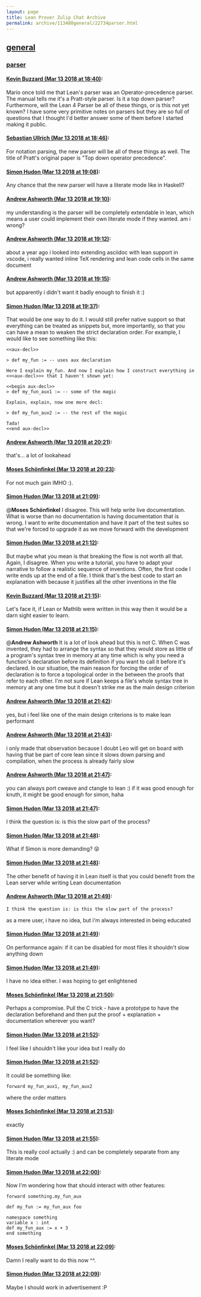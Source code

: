 ```yaml
---
layout: page
title: Lean Prover Zulip Chat Archive 
permalink: archive/113488general/22734parser.html
---
```


## [general](index.html)
### [parser](22734parser.html)

#### [Kevin Buzzard (Mar 13 2018 at 18:40)](https://leanprover.zulipchat.com/#narrow/stream/113488-general/topic/parser/near/123663841):
Mario once told me that Lean's parser was an Operator-precedence parser. The manual tells me it's a Pratt-style parser. Is it a top down parser? Furthermore, will the Lean 4 Parser be all of these things, or is this not yet known? I have some very primitive notes on parsers but they are so full of questions that I thought I'd better answer some of them before I started making it public.

#### [Sebastian Ullrich (Mar 13 2018 at 18:46)](https://leanprover.zulipchat.com/#narrow/stream/113488-general/topic/parser/near/123664075):
For notation parsing, the new parser will be all of these things as well. The title of Pratt's original paper is "Top down operator precedence".

#### [Simon Hudon (Mar 13 2018 at 19:08)](https://leanprover.zulipchat.com/#narrow/stream/113488-general/topic/parser/near/123664965):
Any chance that the new parser will have a literate mode like in Haskell?

#### [Andrew Ashworth (Mar 13 2018 at 19:10)](https://leanprover.zulipchat.com/#narrow/stream/113488-general/topic/parser/near/123665065):
my understanding is the parser will be completely extendable in lean, which means a user could implement their own literate mode if they wanted. am i wrong?

#### [Andrew Ashworth (Mar 13 2018 at 19:12)](https://leanprover.zulipchat.com/#narrow/stream/113488-general/topic/parser/near/123665138):
about a year ago i looked into extending asciidoc with lean support in vscode, i really wanted inline TeX rendering and lean code cells in the same document

#### [Andrew Ashworth (Mar 13 2018 at 19:15)](https://leanprover.zulipchat.com/#narrow/stream/113488-general/topic/parser/near/123665235):
but apparently i didn't want it badly enough to finish it :)

#### [Simon Hudon (Mar 13 2018 at 19:37)](https://leanprover.zulipchat.com/#narrow/stream/113488-general/topic/parser/near/123666238):
That would be one way to do it. I would still prefer native support so that everything can be treated as snippets but, more importantly, so that you can have a mean to weaken the strict declaration order. For example, I would like to see something like this:

```
<<aux-decl>>

> def my_fun := -- uses aux declaration

Here I explain my_fun. And now I explain how I construct everything in <<<aux-decl>>> that I haven't shown yet:

<<begin aux-decl>>
> def my_fun_aux1 := -- some of the magic

Explain, explain, now one more decl:

> def my_fun_aux2 := -- the rest of the magic

Tada!
<<end aux-decl>>
```

#### [Andrew Ashworth (Mar 13 2018 at 20:21)](https://leanprover.zulipchat.com/#narrow/stream/113488-general/topic/parser/near/123668193):
that's... a lot of lookahead

#### [Moses Schönfinkel (Mar 13 2018 at 20:23)](https://leanprover.zulipchat.com/#narrow/stream/113488-general/topic/parser/near/123668249):
For not much gain IMHO :).

#### [Simon Hudon (Mar 13 2018 at 21:09)](https://leanprover.zulipchat.com/#narrow/stream/113488-general/topic/parser/near/123670070):
@**Moses Schönfinkel** I disagree. This will help write live documentation. What is worse than no documentation is having documentation that is wrong. I want to write documentation and have it part of the test suites so that we're forced to upgrade it as we move forward with the development

#### [Simon Hudon (Mar 13 2018 at 21:12)](https://leanprover.zulipchat.com/#narrow/stream/113488-general/topic/parser/near/123670177):
But maybe what you mean is that breaking the flow is not worth all that. Again, I disagree. When you write a tutorial, you have to adapt your narrative to follow a realistic sequence of inventions. Often, the first code I write ends up at the end of a file. I think that's the best code to start an explanation with because it justifies all the other inventions in the file

#### [Kevin Buzzard (Mar 13 2018 at 21:15)](https://leanprover.zulipchat.com/#narrow/stream/113488-general/topic/parser/near/123670255):
Let's face it, if Lean or Mathlib were written in this way then it would be a darn sight easier to learn.

#### [Simon Hudon (Mar 13 2018 at 21:15)](https://leanprover.zulipchat.com/#narrow/stream/113488-general/topic/parser/near/123670256):
@**Andrew Ashworth** It is a lot of look ahead but this is not C. When C was invented, they had to arrange the syntax so that they would store as little of a program's syntax tree in memory at any time which is why you need a function's declaration before its definition if you want to call it before it's declared. In our situation, the main reason for forcing the order of declaration is to force a topological order in the between the proofs that refer to each other. I'm not sure if Lean keeps a file's whole syntax tree in memory at any one time but it doesn't strike me as the main design criterion

#### [Andrew Ashworth (Mar 13 2018 at 21:42)](https://leanprover.zulipchat.com/#narrow/stream/113488-general/topic/parser/near/123671350):
yes, but i feel like one of the main design criterions is to make lean performant

#### [Andrew Ashworth (Mar 13 2018 at 21:43)](https://leanprover.zulipchat.com/#narrow/stream/113488-general/topic/parser/near/123671378):
i only made that observation because I doubt Leo will get on board with having that be part of core lean since it slows down parsing and compilation, when the process is already fairly slow

#### [Andrew Ashworth (Mar 13 2018 at 21:47)](https://leanprover.zulipchat.com/#narrow/stream/113488-general/topic/parser/near/123671562):
you can always port cweave and ctangle to lean :) if it was good enough for knuth, it might be good enough for simon, haha

#### [Simon Hudon (Mar 13 2018 at 21:47)](https://leanprover.zulipchat.com/#narrow/stream/113488-general/topic/parser/near/123671567):
I think the question is: is this the slow part of the process?

#### [Simon Hudon (Mar 13 2018 at 21:48)](https://leanprover.zulipchat.com/#narrow/stream/113488-general/topic/parser/near/123671611):
What if Simon is more demanding? :stuck_out_tongue_closed_eyes:

#### [Simon Hudon (Mar 13 2018 at 21:48)](https://leanprover.zulipchat.com/#narrow/stream/113488-general/topic/parser/near/123671633):
The other benefit of having it in Lean itself is that you could benefit from the Lean server while writing Lean documentation

#### [Andrew Ashworth (Mar 13 2018 at 21:49)](https://leanprover.zulipchat.com/#narrow/stream/113488-general/topic/parser/near/123671651):
```quote
I think the question is: is this the slow part of the process?
```
as a mere user, i have no idea, but i'm always interested in being educated

#### [Simon Hudon (Mar 13 2018 at 21:49)](https://leanprover.zulipchat.com/#narrow/stream/113488-general/topic/parser/near/123671652):
On performance again: if it can be disabled for most files it shouldn't slow anything down

#### [Simon Hudon (Mar 13 2018 at 21:49)](https://leanprover.zulipchat.com/#narrow/stream/113488-general/topic/parser/near/123671666):
I have no idea either. I was hoping to get enlightened

#### [Moses Schönfinkel (Mar 13 2018 at 21:50)](https://leanprover.zulipchat.com/#narrow/stream/113488-general/topic/parser/near/123671729):
Perhaps a compromise. Pull the C trick - have a prototype to have the declaration beforehand and then put the proof + explanation + documentation wherever you want?

#### [Simon Hudon (Mar 13 2018 at 21:52)](https://leanprover.zulipchat.com/#narrow/stream/113488-general/topic/parser/near/123671764):
I feel like I shouldn't like your idea but I really do

#### [Simon Hudon (Mar 13 2018 at 21:52)](https://leanprover.zulipchat.com/#narrow/stream/113488-general/topic/parser/near/123671797):
It could be something like:

```
forward my_fun_aux1, my_fun_aux2 
```

where the order matters

#### [Moses Schönfinkel (Mar 13 2018 at 21:53)](https://leanprover.zulipchat.com/#narrow/stream/113488-general/topic/parser/near/123671813):
exactly

#### [Simon Hudon (Mar 13 2018 at 21:55)](https://leanprover.zulipchat.com/#narrow/stream/113488-general/topic/parser/near/123671899):
This is really cool actually :) and can be completely separate from any literate mode

#### [Simon Hudon (Mar 13 2018 at 22:00)](https://leanprover.zulipchat.com/#narrow/stream/113488-general/topic/parser/near/123672096):
Now I'm wondering how that should interact with other features:

```
forward something.my_fun_aux

def my_fun := my_fun_aux foo

namespace something 
variable x : int
def my_fun_aux := x + 3
end something
```

#### [Moses Schönfinkel (Mar 13 2018 at 22:09)](https://leanprover.zulipchat.com/#narrow/stream/113488-general/topic/parser/near/123672449):
Damn I really want to do this now ^^.

#### [Simon Hudon (Mar 13 2018 at 22:09)](https://leanprover.zulipchat.com/#narrow/stream/113488-general/topic/parser/near/123672464):
Maybe I should work in advertisement :P

